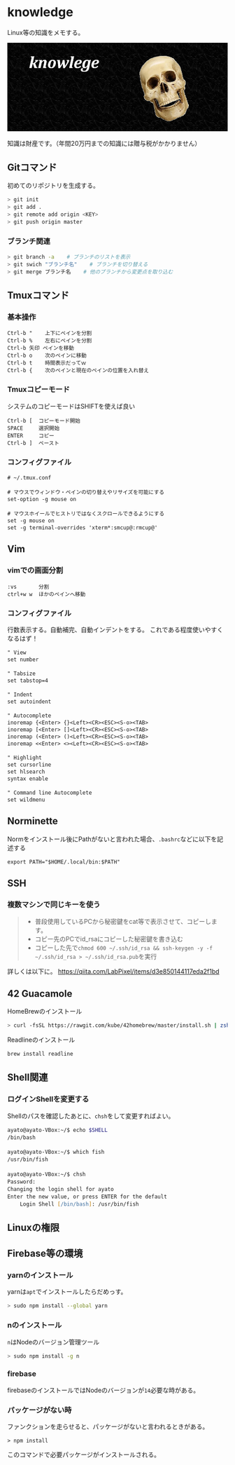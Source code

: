 # knowledge

Linux等の知識をメモする。

<img src="src/knowledge.jpg">

知識は財産です。（年間20万円までの知識には贈与税がかかりません）

## Gitコマンド

初めてのリポジトリを生成する。

```bash
> git init
> git add .
> git remote add origin <KEY>
> git push origin master
```

### ブランチ関連

```bash
> git branch -a    # ブランチのリストを表示
> git swich "ブランチ名"    # ブランチを切り替える
> git merge ブランチ名    # 他のブランチから変更点を取り込む
```

## Tmuxコマンド

### 基本操作

```
Ctrl-b "    上下にペインを分割
Ctrl-b %    左右にペインを分割
Ctrl-b 矢印 ペインを移動
Ctrl-b o    次のペインに移動
Ctrl-b t    時間表示だってｗ
Ctrl-b {    次のペインと現在のペインの位置を入れ替え
```

### Tmuxコピーモード

システムのコピーモードはSHIFTを使えば良い

```
Ctrl-b [  コピーモード開始
SPACE     選択開始
ENTER     コピー
Ctrl-b ]  ペースト
```

### コンフィグファイル

```
# ~/.tmux.conf

# マウスでウィンドウ・ペインの切り替えやリサイズを可能にする
set-option -g mouse on

# マウスホイールでヒストリではなくスクロールできるようにする
set -g mouse on
set -g terminal-overrides 'xterm*:smcup@:rmcup@'
```

## Vim

### vimでの画面分割

```
:vs       分割
ctrl+w w  ほかのペインへ移動
```

### コンフィグファイル

行数表示する。自動補完、自動インデントをする。
これである程度使いやすくなるはず！

```
" View
set number

" Tabsize
set tabstop=4

" Indent
set autoindent

" Autocomplete
inoremap {<Enter> {}<Left><CR><ESC><S-o><TAB>
inoremap [<Enter> []<Left><CR><ESC><S-o><TAB>
inoremap (<Enter> ()<Left><CR><ESC><S-o><TAB>
inoremap <<Enter> <><Left><CR><ESC><S-o><TAB>

" Highlight
set cursorline
set hlsearch
syntax enable

" Command line Autocomplete
set wildmenu
```

## Norminette

Normをインストール後にPathがないと言われた場合、`.bashrc`などに以下を記述する

```.bashrc
export PATH="$HOME/.local/bin:$PATH"
```

## SSH

### 複数マシンで同じキーを使う

> - 普段使用しているPCから秘密鍵をcat等で表示させて、コピーします。<br>
> - コピー先のPCでid_rsaにコピーした秘密鍵を書き込む<br>
> - コピーした先で`chmod 600 ~/.ssh/id_rsa && ssh-keygen -y -f ~/.ssh/id_rsa > ~/.ssh/id_rsa.pub`を実行<br>

詳しくは以下に。
https://qiita.com/LabPixel/items/d3e850144117eda2f1bd

## 42 Guacamole

HomeBrewのインストール
```zsh
> curl -fsSL https://rawgit.com/kube/42homebrew/master/install.sh | zsh
```

Readlineのインストール
```zsh
brew install readline
```

## Shell関連

### ログインShellを変更する

Shellのパスを確認したあとに、`chsh`をして変更すればよい。

```zsh
ayato@ayato-VBox:~/$ echo $SHELL
/bin/bash

ayato@ayato-VBox:~/$ which fish
/usr/bin/fish

ayato@ayato-VBox:~/$ chsh
Password: 
Changing the login shell for ayato
Enter the new value, or press ENTER for the default
	Login Shell [/bin/bash]: /usr/bin/fish
```

## Linuxの権限

## Firebase等の環境

### yarnのインストール

yarnは`apt`でインストールしたらだめっす。

```zsh
> sudo npm install --global yarn
```
### nのインストール

`n`はNodeのバージョン管理ツール

```bash
> sudo npm install -g n
```

### firebase

firebaseのインストールではNodeのバージョンが`14`必要な時がある。

### パッケージがない時

ファンクションを走らせると、パッケージがないと言われるときがある。

```
> npm install
```

このコマンドで必要パッケージがインストールされる。
